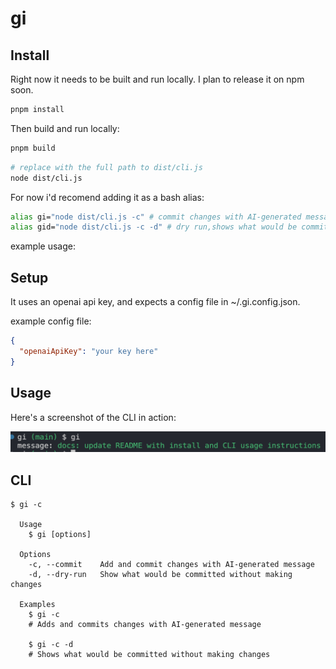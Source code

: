 # gi

## Install

Right now it needs to be built and run locally. I plan to release it on npm soon. 

```bash
pnpm install
```

Then build and run locally:

```bash
pnpm build
```

```bash
# replace with the full path to dist/cli.js
node dist/cli.js
```

For now i'd recomend adding it as a bash alias:

```bash
alias gi="node dist/cli.js -c" # commit changes with AI-generated message
alias gid="node dist/cli.js -c -d" # dry run,shows what would be committed without making changes
```

example usage:


## Setup

It uses an openai api key, and expects a config file in ~/.gi.config.json.

example config file:

```json
{
  "openaiApiKey": "your key here"
}
```

## Usage

Here's a screenshot of the CLI in action:

![alt text](images/screenshot.png)


## CLI

```
$ gi -c

  Usage
    $ gi [options]

  Options
    -c, --commit    Add and commit changes with AI-generated message
    -d, --dry-run   Show what would be committed without making changes

  Examples
    $ gi -c
    # Adds and commits changes with AI-generated message
    
    $ gi -c -d
    # Shows what would be committed without making changes
```
